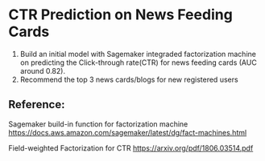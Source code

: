 # CTR Prediction on News Feeding Cards

1. Build an initial model with Sagemaker integraded factorization machine on predicting the Click-through rate(CTR) for news feeding cards (AUC around 0.82).
2. Recommend the top 3 news cards/blogs for new registered users

## Reference:
Sagemaker build-in function for factorization machine
https://docs.aws.amazon.com/sagemaker/latest/dg/fact-machines.html

Field-weighted Factorization for CTR
https://arxiv.org/pdf/1806.03514.pdf




